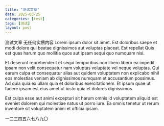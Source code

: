 ```yaml
---
title: "测试文章"
date: 2025-03-25
categories: [test]
tags: [测试]
layout: post
---
```


测试文章
无任何实质内容
Lorem ipsum dolor sit amet. Est doloribus saepe et modi dolore qui beatae dignissimos aut voluptas placeat. Est repellat Quis est quas harum quo mollitia quos aut ipsam sequi quo numquam nisi. </p><p>Et deserunt reprehenderit et sequi temporibus non libero libero ea impedit ipsam non velit consequatur nam voluptas voluptate vel neque voluptas. Qui earum culpa et consequatur alias aut quidem voluptatem non explicabo nihil eos molestias veniam ab dignissimos numquam et accusantium possimus. Ad quia quia ex ullam quia et doloribus exercitationem. Et ipsum quae ut facere ipsam est eius amet ut iusto quia et dolores dignissimos. </p><p>Est culpa esse aut animi excepturi sit harum omnis id voluptatem aliquid est eveniet dolorem qui molestiae natus ut porro iure. Ea omnis tenetur ut rerum inventore sit voluptatem animi et officia ipsam.

一二三四五六七八九〇
